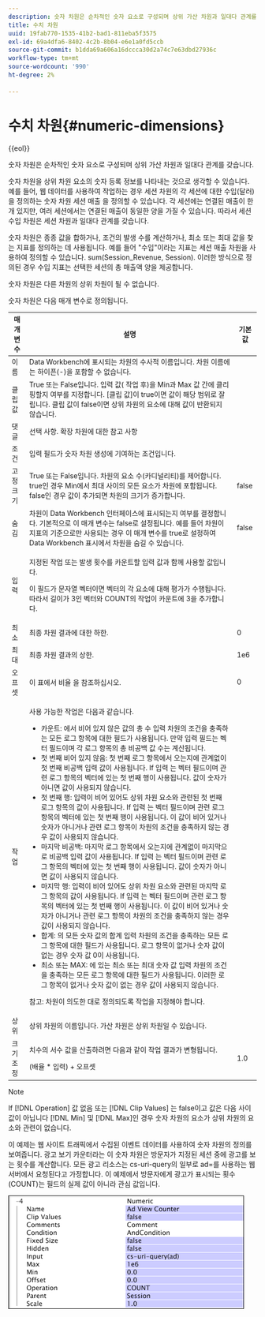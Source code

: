 ```yaml
---
description: 숫자 차원은 순차적인 숫자 요소로 구성되며 상위 가산 차원과 일대다 관계를 갖습니다.
title: 수치 차원
uuid: 19fab770-1535-41b2-bad1-811eba5f3575
exl-id: 69a4dfa6-8402-4c2b-8b04-e6e1a0fd5ccb
source-git-commit: b1dda69a606a16dccca30d2a74c7e63dbd27936c
workflow-type: tm+mt
source-wordcount: '990'
ht-degree: 2%

---
```


# 수치 차원{#numeric-dimensions}

{{eol}}

숫자 차원은 순차적인 숫자 요소로 구성되며 상위 가산 차원과 일대다 관계를 갖습니다.

숫자 차원을 상위 차원 요소의 숫자 등록 정보를 나타내는 것으로 생각할 수 있습니다. 예를 들어, 웹 데이터를 사용하여 작업하는 경우 세션 차원의 각 세션에 대한 수입(달러)을 정의하는 숫자 차원 세션 매출 을 정의할 수 있습니다. 각 세션에는 연결된 매출이 한 개 있지만, 여러 세션에서는 연결된 매출이 동일한 양을 가질 수 있습니다. 따라서 세션 수입 차원은 세션 차원과 일대다 관계를 갖습니다.

숫자 차원은 종종 값을 합하거나, 조건의 발생 수를 계산하거나, 최소 또는 최대 값을 찾는 지표를 정의하는 데 사용됩니다. 예를 들어 &quot;수입&quot;이라는 지표는 세션 매출 차원을 사용하여 정의할 수 있습니다. sum(Session_Revenue, Session). 이러한 방식으로 정의된 경우 수입 지표는 선택한 세션의 총 매출액 양을 제공합니다.

숫자 차원은 다른 차원의 상위 차원이 될 수 없습니다.

숫자 차원은 다음 매개 변수로 정의됩니다.

<table id="table_15B849DD0BFC4D57AD6CF28898901324"> 
 <thead> 
  <tr> 
   <th colname="col1" class="entry"> 매개 변수 </th> 
   <th colname="col2" class="entry"> 설명 </th> 
   <th colname="col3" class="entry"> 기본값 </th> 
  </tr> 
 </thead>
 <tbody> 
  <tr> 
   <td colname="col1"> 이름 </td> 
   <td colname="col2"> Data Workbench에 표시되는 차원의 수사적 이름입니다. 차원 이름에는 하이픈(-)을 포함할 수 없습니다. </td> 
   <td colname="col3"> </td> 
  </tr> 
  <tr> 
   <td colname="col1"> 클립 값 </td> 
   <td colname="col2"> True 또는 False입니다. 입력 값( 작업 후)을 Min과 Max 값 간에 클리핑할지 여부를 지정합니다. [클립 값]이 true이면 값이 해당 범위로 잘립니다. 클립 값이 false이면 상위 차원의 요소에 대해 값이 반환되지 않습니다. </td> 
   <td colname="col3"> </td> 
  </tr> 
  <tr> 
   <td colname="col1"> 댓글 </td> 
   <td colname="col2"> 선택 사항. 확장 차원에 대한 참고 사항 </td> 
   <td colname="col3"> </td> 
  </tr> 
  <tr> 
   <td colname="col1"> 조건 </td> 
   <td colname="col2"> 입력 필드가 숫자 차원 생성에 기여하는 조건입니다. </td> 
   <td colname="col3"> </td> 
  </tr> 
  <tr> 
   <td colname="col1"> 고정 크기 </td> 
   <td colname="col2"> True 또는 False입니다. 차원의 요소 수(카디널리티)를 제어합니다. true인 경우 Min에서 최대 사이의 모든 요소가 차원에 포함됩니다. false인 경우 값이 추가되면 차원의 크기가 증가합니다. </td> 
   <td colname="col3"> false </td> 
  </tr> 
  <tr> 
   <td colname="col1"> 숨김 </td> 
   <td colname="col2"> 차원이 Data Workbench 인터페이스에 표시되는지 여부를 결정합니다. 기본적으로 이 매개 변수는 false로 설정됩니다. 예를 들어 차원이 지표의 기준으로만 사용되는 경우 이 매개 변수를 true로 설정하여 Data Workbench 표시에서 차원을 숨길 수 있습니다. </td> 
   <td colname="col3"> false </td> 
  </tr> 
  <tr> 
   <td colname="col1"> 입력 </td> 
   <td colname="col2"> <p>지정된 작업 또는 발생 횟수를 카운트할 입력 값과 함께 사용할 값입니다. </p> <p> 이 필드가 문자열 벡터이면 벡터의 각 요소에 대해 평가가 수행됩니다. 따라서 길이가 3인 벡터와 COUNT의 작업이 카운트에 3을 추가합니다. </p> </td> 
   <td colname="col3"> </td> 
  </tr> 
  <tr> 
   <td colname="col1"> 최소 </td> 
   <td colname="col2"> 최종 차원 결과에 대한 하한. </td> 
   <td colname="col3"> 0 </td> 
  </tr> 
  <tr> 
   <td colname="col1"> 최대 </td> 
   <td colname="col2"> 최종 차원 결과의 상한. </td> 
   <td colname="col3"> 1e6 </td> 
  </tr> 
  <tr> 
   <td colname="col1"> 오프셋 </td> 
   <td colname="col2"> 이 표에서 비율 을 참조하십시오. </td> 
   <td colname="col3"> 0 </td> 
  </tr> 
  <tr> 
   <td colname="col1"> 작업 </td> 
   <td colname="col2"> <p>사용 가능한 작업은 다음과 같습니다. </p> <p> 
     <ul id="ul_E04733E5E8824A2BAAB90D9356078D99"> 
      <li id="li_CAEE9167D45540BEAC538345F250B509"> 카운트: 에서 비어 있지 않은 값의 총 수 <span class="wintitle"> 입력</span> 차원의 조건을 충족하는 모든 로그 항목에 대한 필드가 사용됩니다. 만약 <span class="wintitle"> 입력</span> 필드는 벡터 필드이며 각 로그 항목의 총 비공백 값 수는 계산됩니다. </li> 
      <li id="li_64A4D671E78642BD9A9334F8098450B9"> 첫 번째 비어 있지 않음: 첫 번째 로그 항목에서 오는지에 관계없이 첫 번째 비공백 입력 값이 사용됩니다. If <span class="wintitle"> 입력</span> 는 벡터 필드이며 관련 로그 항목의 벡터에 있는 첫 번째 행이 사용됩니다. 값이 숫자가 아니면 값이 사용되지 않습니다. </li> 
      <li id="li_C967964729BD4A638FF78D8883CE513F"> 첫 번째 행: 입력이 비어 있어도 상위 차원 요소와 관련된 첫 번째 로그 항목의 값이 사용됩니다. If <span class="wintitle"> 입력</span> 는 벡터 필드이며 관련 로그 항목의 벡터에 있는 첫 번째 행이 사용됩니다. 이 값이 비어 있거나 숫자가 아니거나 관련 로그 항목이 차원의 조건을 충족하지 않는 경우 값이 사용되지 않습니다. </li> 
      <li id="li_74171B17F480478B8547E1A361B22DA4"> 마지막 비공백: 마지막 로그 항목에서 오는지에 관계없이 마지막으로 비공백 입력 값이 사용됩니다. If <span class="wintitle"> 입력</span> 는 벡터 필드이며 관련 로그 항목의 벡터에 있는 첫 번째 행이 사용됩니다. 값이 숫자가 아니면 값이 사용되지 않습니다. </li> 
      <li id="li_1253ECF507BD4BBF97CBB2FA12915045"> 마지막 행: 입력이 비어 있어도 상위 차원 요소와 관련된 마지막 로그 항목의 값이 사용됩니다. If <span class="wintitle"> 입력</span> 는 벡터 필드이며 관련 로그 항목의 벡터에 있는 첫 번째 행이 사용됩니다. 이 값이 비어 있거나 숫자가 아니거나 관련 로그 항목이 차원의 조건을 충족하지 않는 경우 값이 사용되지 않습니다. </li> 
      <li id="li_20819E3944544F98853D6A02814F47B2"> 합계: 의 모든 숫자 값의 합계 <span class="wintitle"> 입력</span> 차원의 조건을 충족하는 모든 로그 항목에 대한 필드가 사용됩니다. 로그 항목이 없거나 숫자 값이 없는 경우 숫자 값 0이 사용됩니다. </li> 
      <li id="li_086C2E57604B4645A9203A984C6F9A04">최소 또는 MAX: 에 있는 최소 또는 최대 숫자 값 <span class="wintitle"> 입력</span> 차원의 조건을 충족하는 모든 로그 항목에 대한 필드가 사용됩니다. 이러한 로그 항목이 없거나 숫자 값이 없는 경우 값이 사용되지 않습니다. </li> 
     </ul> </p> <p> <p>참고: 차원이 의도한 대로 정의되도록 작업을 지정해야 합니다. </p> </p> </td> 
   <td colname="col3"> </td> 
  </tr> 
  <tr> 
   <td colname="col1"> 상위 </td> 
   <td colname="col2"> 상위 차원의 이름입니다. 가산 차원은 상위 차원일 수 있습니다. </td> 
   <td colname="col3"> </td> 
  </tr> 
  <tr> 
   <td colname="col1"> 크기 조정 </td> 
   <td colname="col2"> <p>치수의 서수 값을 산출하려면 다음과 같이 작업 결과가 변형됩니다. </p> <p> (배율 * 입력) + 오프셋 </p> </td> 
   <td colname="col3"> 1.0 </td> 
  </tr> 
 </tbody> 
</table>

>[!NOTE]
>
>If [!DNL Operation] 값 없음 또는 [!DNL Clip Values] 는 false이고 값은 다음 사이 값이 아닙니다 [!DNL Min] 및 [!DNL Max]인 경우 숫자 차원의 요소가 상위 차원의 요소와 관련이 없습니다.

이 예제는 웹 사이트 트래픽에서 수집된 이벤트 데이터를 사용하여 숫자 차원의 정의를 보여줍니다. 광고 보기 카운터라는 이 숫자 차원은 방문자가 지정된 세션 중에 광고를 보는 횟수를 계산합니다. 모든 광고 리소스는 cs-uri-query의 일부로 ad=를 사용하는 웹 서버에서 요청된다고 가정합니다. 이 예제에서 방문자에게 광고가 표시되는 횟수(COUNT)는 필드의 실제 값이 아니라 관심 값입니다.

![](assets/cfg_Transformation_Dim_Numeric.png)
